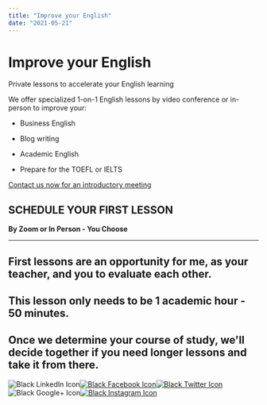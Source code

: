 ```yaml
---
title: "Improve your English"
date: "2021-05-21"
---
```


# Improve your English

Private lessons to accelerate your English learning

We offer specialized 1-on-1 English lessons by video conference or in-person to improve your:

- Business English
    
- Blog writing
    
- Academic English
    
- Prepare for the TOEFL or IELTS
    

[Contact us now for an introductory meeting](#)

## **SCHEDULE YOUR FIRST LESSON**

**By Zoom or In Person - You Choose**

* * *

## First lessons are an opportunity for me, as your teacher, and you to evaluate each other.

## This lesson only needs to be 1 academic hour - 50 minutes.

## Once we determine your course of study, we'll decide together if you need longer lessons and take it from there.

![](images/53ba4-6ea5b4a88f0b4f91945b40499aa0af00.png "Black LinkedIn Icon")[![](images/07f13-0fdef751204647a3bbd7eaa2827ed4f9.png "Black Facebook Icon")](http://www.facebook.com/wix)[![](images/72371-c7d035ba85f6486680c2facedecdcf4d.png "Black Twitter Icon")](http://www.twitter.com/wix)![](images/9e8e7-05546d0902004bfabba0396e21f33f7d.png "Black Google+ Icon")[![](images/816f5-04b15d1b030049d1b3746f8ef5a72955.png "Black Instagram Icon")](https://instagram.com/wix/)
